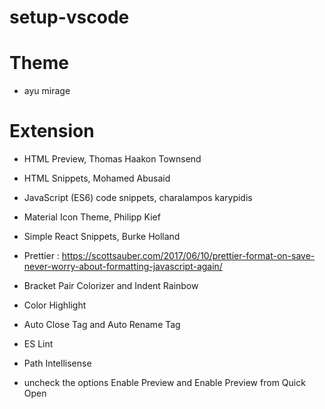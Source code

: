 # setup-vscode

# Theme

- ayu mirage

# Extension

- HTML Preview, Thomas Haakon Townsend
- HTML Snippets, Mohamed Abusaid
- JavaScript (ES6) code snippets, charalampos karypidis
- Material Icon Theme, Philipp Kief
- Simple React Snippets, Burke Holland
- Prettier : https://scottsauber.com/2017/06/10/prettier-format-on-save-never-worry-about-formatting-javascript-again/
- Bracket Pair Colorizer and Indent Rainbow 
- Color Highlight
- Auto Close Tag and Auto Rename Tag
- ES Lint
- Path Intellisense

- uncheck the options Enable Preview and Enable Preview from Quick Open

